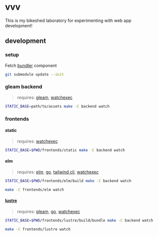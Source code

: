 # vvv

This is my bikeshed laboratory for experimenting with web app development!

## development

### setup

Fetch [bundler](https://github.com/spektroskop/bundler) component

```sh
git submodule update --init
```

### gleam backend

> requires: [gleam](https://gleam.run), [watchexec](https://github.com/watchexec/watchexec)

```sh
STATIC_BASE=path/to/assets make -C backend watch
```

### frontends

#### static

> requires: [watchexec](https://github.com/watchexec/watchexec)

```sh
STATIC_BASE=$PWD/frontends/static make -C backend watch
```

#### elm

> requires: [elm](https://elm-lang.org), [go](https://go.dev), [tailwind cli](https://tailwindcss.com), [watchexec](https://github.com/watchexec/watchexec)

```sh
STATIC_BASE=$PWD/frontends/elm/build make -C backend watch
```

```sh
make -C frontends/elm watch
```

#### [lustre](https://github.com/hayleigh-dot-dev/gleam-lustre)

> requires: [gleam](https://gleam.run), [go](https://go.dev), [watchexec](https://github.com/watchexec/watchexec)

```sh
STATIC_BASE=$PWD/frontends/lustre/build/bundle make -C backend watch
```

```sh
make -C frontends/lustre watch
```
